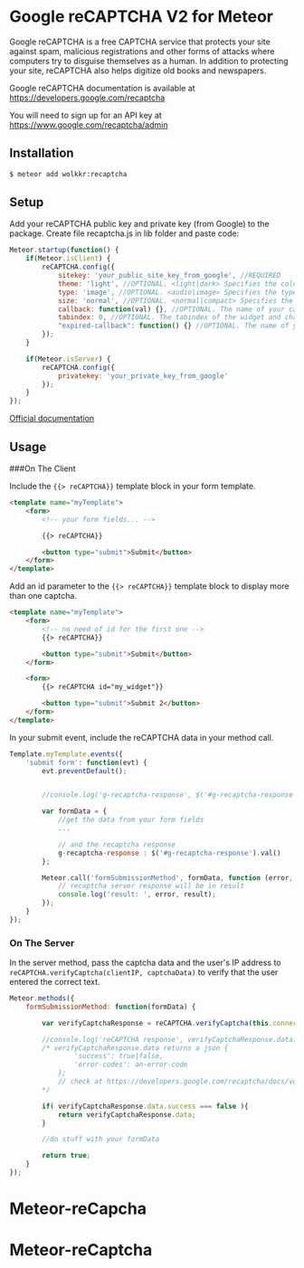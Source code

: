 # Google reCAPTCHA V2 for Meteor

Google reCAPTCHA is a free CAPTCHA service that protects your site against spam, malicious registrations and other forms of attacks where computers try to disguise themselves as a human. In addition to protecting your site, reCAPTCHA also helps digitize old books and newspapers.

Google reCAPTCHA documentation is available at https://developers.google.com/recaptcha

You will need to sign up for an API key at https://www.google.com/recaptcha/admin

## Installation

``` sh
$ meteor add wolkkr:recaptcha
```

## Setup

Add your reCAPTCHA public key and private key (from Google) to the package. Create file recaptcha.js in lib folder and paste code:

``` javascript
Meteor.startup(function() {
    if(Meteor.isClient) {
        reCAPTCHA.config({
            sitekey: 'your_public_site_key_from_google', //REQUIRED
            theme: 'light', //OPTIONAL. <light|dark> Specifies the color theme of the widget
            type: 'image', //OPTIONAL. <audio|image> Specifies the type of captcha to serve
            size: 'normal', //OPTIONAL. <normal|compact> Specifies the type of captcha to serve
            callback: function(val) {}, //OPTIONAL. The name of your callback function to be executed when the user submits a successful CAPTCHA response. The user's response, g-recaptcha-response, will be the input for your callback function.
            tabindex: 0, //OPTIONAL. The tabindex of the widget and challenge. If other elements in your page use tabindex, it should be set to make user navigation easier.
            "expired-callback": function() {} //OPTIONAL. The name of your callback function to be executed when the recaptcha response expires and the user needs to solve a new CAPTCHA.
        });
    }

    if(Meteor.isServer) {
        reCAPTCHA.config({
            privatekey: 'your_private_key_from_google'
        });
    }
});
```

[Official documentation](https://developers.google.com/recaptcha/docs/display#render_param)

## Usage

###On The Client

Include the `{{> reCAPTCHA}}` template block in your form template.

``` html
<template name="myTemplate">
    <form>
    	<!-- your form fields... -->

    	{{> reCAPTCHA}}

    	<button type="submit">Submit</button>
    </form>
</template>
```

Add an id parameter to the `{{> reCAPTCHA}}` template block to display more than one captcha.

``` html
<template name="myTemplate">
    <form>
        <!-- no need of id for the first one -->
    	{{> reCAPTCHA}}

    	<button type="submit">Submit</button>
    </form>

    <form>
        {{> reCAPTCHA id="my_widget"}}

        <button type="submit">Submit 2</button>
    </form>
</template>
```

In your submit event, include the reCAPTCHA data in your method call.

``` javascript
Template.myTemplate.events({
    'submit form': function(evt) {
        evt.preventDefault();


        //console.log('g-recaptcha-response', $('#g-recaptcha-response').val(), evt);

        var formData = {
            //get the data from your form fields
            ...

            // and the recaptcha response
            g-recaptcha-response : $('#g-recaptcha-response').val()
        };

        Meteor.call('formSubmissionMethod', formData, function (error, result) {
            // recaptcha server response will be in result
            console.log('result: ', error, result);
        });
    }
});
```

### On The Server

In the server method, pass the captcha data and the user's IP address to `reCAPTCHA.verifyCaptcha(clientIP, captchaData)` to verify that the user entered the correct text.

``` javascript
Meteor.methods({
    formSubmissionMethod: function(formData) {

        var verifyCaptchaResponse = reCAPTCHA.verifyCaptcha(this.connection.clientAddress, formData.g-recaptcha-response);

        //console.log('reCAPTCHA response', verifyCaptchaResponse.data);
        /* verifyCaptchaResponse.data returns a json {
                'success': true|false,
                'error-codes': an-error-code
            };
            // check at https://developers.google.com/recaptcha/docs/verify
        */

        if( verifyCaptchaResponse.data.success === false ){
            return verifyCaptchaResponse.data;
        }

        //do stuff with your formData

        return true;
    }
});
```
# Meteor-reCapcha
# Meteor-reCaptcha
